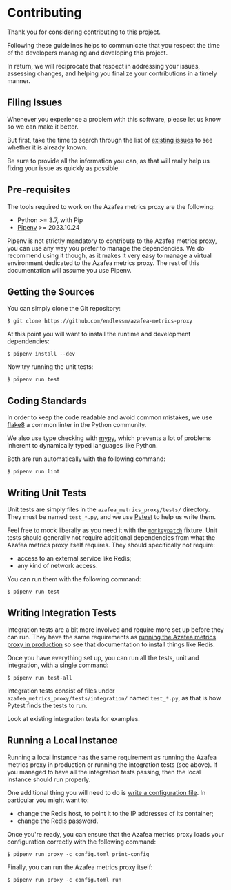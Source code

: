 # Contributing
  
Thank you for considering contributing to this project.

Following these guidelines helps to communicate that you respect the time of
the developers managing and developing this project.

In return, we will reciprocate that respect in addressing your issues,
assessing changes, and helping you finalize your contributions in a timely
manner.


## Filing Issues

Whenever you experience a problem with this software, please let us know so we
can make it better.

But first, take the time to search through the list of [existing issues] to see
whether it is already known.

Be sure to provide all the information you can, as that will really help us
fixing your issue as quickly as possible.

[existing issues]: https://github.com/endlessm/azafea-metrics-proxy/issues


## Pre-requisites

The tools required to work on the Azafea metrics proxy are the following:

*   Python >= 3.7, with Pip
*   [Pipenv](https://docs.pipenv.org/) >= 2023.10.24

Pipenv is not strictly mandatory to contribute to the Azafea metrics proxy, you
can use any way you prefer to manage the dependencies. We do recommend using it
though, as it makes it very easy to manage a virtual environment dedicated to
the Azafea metrics proxy. The rest of this documentation will assume you use
Pipenv.


## Getting the Sources

You can simply clone the Git repository:

```
$ git clone https://github.com/endlessm/azafea-metrics-proxy
```

At this point you will want to install the runtime and development
dependencies:

```
$ pipenv install --dev
```

Now try running the unit tests:

```
$ pipenv run test
```


## Coding Standards

In order to keep the code readable and avoid common mistakes, we use
[flake8](https://pypi.org/project/flake8/) a common linter in the Python
community.

We also use type checking with [mypy](http://www.mypy-lang.org/), which
prevents a lot of problems inherent to dynamically typed languages like Python.

Both are run automatically with the following command:

```
$ pipenv run lint
```


## Writing Unit Tests

Unit tests are simply files in the `azafea_metrics_proxy/tests/` directory.
They must be named `test_*.py`, and we use [Pytest](https://pytest.org/) to
help us write them.

Feel free to mock liberally as you need it with the
[`monkeypatch`](https://docs.pytest.org/en/latest/monkeypatch.html) fixture.
Unit tests should generally not require additional dependencies from what
the Azafea metrics proxy itself requires. They should specifically not require:

* access to an external service like Redis;
* any kind of network access.

You can run them with the following command:

```
$ pipenv run test
```


## Writing Integration Tests

Integration tests are a bit more involved and require more set up before they
can run. They have the same requirements as
[running the Azafea metrics proxy in production](docs/source/install.rst) so
see that documentation to install things like Redis.

Once you have everything set up, you can run all the tests, unit and
integration, with a single command:

```
$ pipenv run test-all
```

Integration tests consist of files under
`azafea_metrics_proxy/tests/integration/` named `test_*.py`, as that is how
Pytest finds the tests to run.

Look at existing integration tests for examples.


## Running a Local Instance

Running a local instance has the same requirement as running the Azafea metrics
proxy in production or running the integration tests (see above). If you
managed to have all the integration tests passing, then the local instance
should run properly.

One additional thing you will need to do is
[write a configuration file](docs/source/configuration.rst). In particular you
might want to:

* change the Redis host, to point it to the IP addresses of its container;
* change the Redis password.

Once you're ready, you can ensure that the Azafea metrics proxy loads your
configuration correctly with the following command:

```
$ pipenv run proxy -c config.toml print-config
```

Finally, you can run the Azafea metrics proxy itself:

```
$ pipenv run proxy -c config.toml run
```

